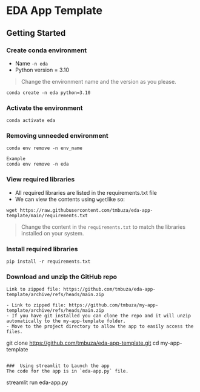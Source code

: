 # EDA App Template

## Getting Started

### Create conda environment
- Name `-n eda`
- Python version = 3.10

> Change the environment name and the version as you please.

```
conda create -n eda python=3.10
```

### Activate the environment
```
conda activate eda
```

### Removing unneeded environment 
```
conda env remove -n env_name

Example
conda env remove -n eda
```

### View required libraries
- All required libraries are listed in the requirements.txt file
- We can view the contents using `wget`like so:
```
wget https://raw.githubusercontent.com/tmbuza/eda-app-template/main/requirements.txt
```

> Change the content in the `requirements.txt` to match the libraries installed on your system.

### Install required libraries
```
pip install -r requirements.txt
```

###  Download and unzip the GitHub repo
```
Link to zipped file: https://github.com/tmbuza/eda-app-template/archive/refs/heads/main.zip

- Link to zipped file: https://github.com/tmbuza/my-app-template/archive/refs/heads/main.zip
- If you have git installed you can clone the repo and it will unzip automatically to the my-app-template folder.
- Move to the project directory to allow the app to easily access the files.
```
git clone https://github.com/tmbuza/eda-app-template.git
cd my-app-template
```

###  Using streamlit to Launch the app
The code for the app is in `eda-app.py` file.
```
streamlit run eda-app.py
```

